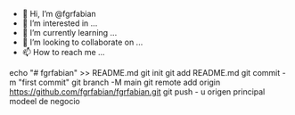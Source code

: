 - 👋 Hi, I’m @fgrfabian
- 👀 I’m interested in ...
- 🌱 I’m currently learning ...
- 💞️ I’m looking to collaborate on ...
- 📫 How to reach me ...

<!---
fgrfabian/fgrfabian is a ✨ special ✨ repository because its `README.md` (this file) appears on your GitHub profile.
You can click the Preview link to take a look at your changes.
--->
echo "# fgrfabian" >> README.md 
git init 
git add README.md 
git commit -m "first commit" 
git branch -M main 
git remote add origin https://github.com/fgrfabian/fgrfabian.git
 git push - u origen principal
 modeel de negocio
 
